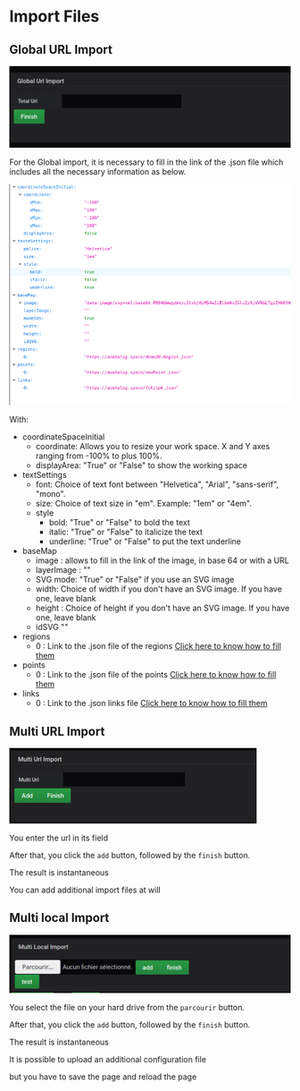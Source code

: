  
# Import Files
 
 
## Global URL Import


![coordinate mode](../../screenshots/editor/import/global.jpg)

For the Global import, it is necessary to fill in the link of the .json file which includes all the necessary information as below.

![coordinate mode](../../screenshots/editor/import/Json-Global.png)

With:
	
- coordinateSpaceInitial	
    - coordinate: Allows you to resize your work space. X and Y axes ranging from -100% to plus 100%. 
    - displayArea: "True" or "False" to show the working space
- textSettings	
    - font: Choice of text font between "Helvetica", "Arial", "sans-serif", "mono".
    - size: Choice of text size in "em". Example: "1em" or "4em".
    - style	
        - bold: "True" or "False" to bold the text
        - italic: "True" or "False" to italicize the text
        - underline: "True" or "False" to put the text underline
- baseMap	
    - image : allows to fill in the link of the image, in base 64 or with a URL
    - layerImage : ""
    - SVG mode: "True" or "False" if you use an SVG image
    - width: Choice of width if you don't have an SVG image. If you have one, leave blank
    - height : Choice of height if you don't have an SVG image. If you have one, leave blank
    - idSVG ""
- regions	
    - 0 : Link to the .json file of the regions [Click here to know how to fill them](json-region.md)
- points	
    - 0 : Link to the .json file of the points [Click here to know how to fill them](json-points.md)
- links	
    - 0 : Link to the .json links file [Click here to know how to fill them](json-links.md)
 

## Multi URL Import


![coordinate mode](../../screenshots/editor/import/url-import.jpg)



You enter the url in its field


After that, you click the `add` button, followed by the `finish` button.


The result is instantaneous


You can add additional import files at will




 
## Multi local Import


![coordinate mode](../../screenshots/editor/import/local-import.jpg)



You select the file on your hard drive from the `parcourir` button.


After that, you click the `add` button, followed by the `finish` button.


The result is instantaneous

It is possible to upload an additional configuration file

but you have to save the page
and reload the page



